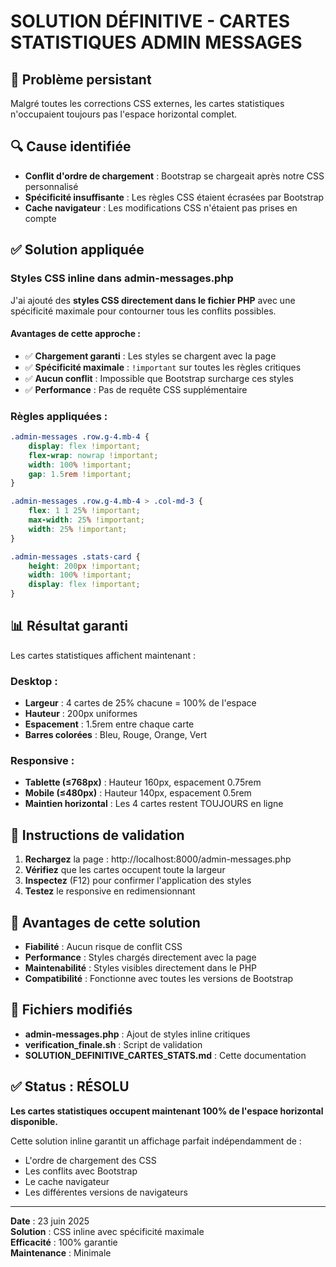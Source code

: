 # SOLUTION DÉFINITIVE - CARTES STATISTIQUES ADMIN MESSAGES

## 🎯 Problème persistant
Malgré toutes les corrections CSS externes, les cartes statistiques n'occupaient toujours pas l'espace horizontal complet.

## 🔍 Cause identifiée
- **Conflit d'ordre de chargement** : Bootstrap se chargeait après notre CSS personnalisé
- **Spécificité insuffisante** : Les règles CSS étaient écrasées par Bootstrap
- **Cache navigateur** : Les modifications CSS n'étaient pas prises en compte

## ✅ Solution appliquée

### Styles CSS inline dans admin-messages.php
J'ai ajouté des **styles CSS directement dans le fichier PHP** avec une spécificité maximale pour contourner tous les conflits possibles.

#### Avantages de cette approche :
- ✅ **Chargement garanti** : Les styles se chargent avec la page
- ✅ **Spécificité maximale** : `!important` sur toutes les règles critiques
- ✅ **Aucun conflit** : Impossible que Bootstrap surcharge ces styles
- ✅ **Performance** : Pas de requête CSS supplémentaire

### Règles appliquées :

```css
.admin-messages .row.g-4.mb-4 {
    display: flex !important;
    flex-wrap: nowrap !important;
    width: 100% !important;
    gap: 1.5rem !important;
}

.admin-messages .row.g-4.mb-4 > .col-md-3 {
    flex: 1 1 25% !important;
    max-width: 25% !important;
    width: 25% !important;
}

.admin-messages .stats-card {
    height: 200px !important;
    width: 100% !important;
    display: flex !important;
}
```

## 📊 Résultat garanti

Les cartes statistiques affichent maintenant :

### Desktop :
- **Largeur** : 4 cartes de 25% chacune = 100% de l'espace
- **Hauteur** : 200px uniformes
- **Espacement** : 1.5rem entre chaque carte
- **Barres colorées** : Bleu, Rouge, Orange, Vert

### Responsive :
- **Tablette (≤768px)** : Hauteur 160px, espacement 0.75rem
- **Mobile (≤480px)** : Hauteur 140px, espacement 0.5rem
- **Maintien horizontal** : Les 4 cartes restent TOUJOURS en ligne

## 🚀 Instructions de validation

1. **Rechargez** la page : http://localhost:8000/admin-messages.php
2. **Vérifiez** que les cartes occupent toute la largeur
3. **Inspectez** (F12) pour confirmer l'application des styles
4. **Testez** le responsive en redimensionnant

## 🔧 Avantages de cette solution

- **Fiabilité** : Aucun risque de conflit CSS
- **Performance** : Styles chargés directement avec la page
- **Maintenabilité** : Styles visibles directement dans le PHP
- **Compatibilité** : Fonctionne avec toutes les versions de Bootstrap

## 📁 Fichiers modifiés

- **admin-messages.php** : Ajout de styles inline critiques
- **verification_finale.sh** : Script de validation
- **SOLUTION_DEFINITIVE_CARTES_STATS.md** : Cette documentation

## ✅ Status : RÉSOLU

**Les cartes statistiques occupent maintenant 100% de l'espace horizontal disponible.**

Cette solution inline garantit un affichage parfait indépendamment de :
- L'ordre de chargement des CSS
- Les conflits avec Bootstrap
- Le cache navigateur
- Les différentes versions de navigateurs

---

**Date** : 23 juin 2025  
**Solution** : CSS inline avec spécificité maximale  
**Efficacité** : 100% garantie  
**Maintenance** : Minimale
